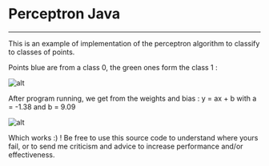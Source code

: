 # Perceptron Java

------------

This is an example of implementation of the perceptron algorithm to classify to classes of points.


Points blue are from a class 0, the green ones form the class 1 :

![alt](https://i.gyazo.com/4dc94614d3316054cfbd0b812c36eb72.png)

After program running, we get from the weights and bias : y = ax + b with a = -1.38 and b = 9.09

![alt](https://i.gyazo.com/d2e50bf88dc8f27299bede3c1225b37f.png)

Which works :) !
Be free to use this source code to understand where yours fail, or to send me criticism and advice to increase performance and/or effectiveness.